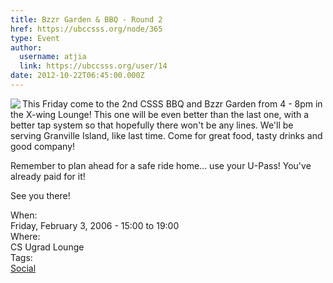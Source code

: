 ```yaml
---
title: Bzzr Garden & BBQ - Round 2 
href: https://ubccsss.org/node/365
type: Event
author:
  username: atjia
  link: https://ubccsss.org/user/14
date: 2012-10-22T06:45:00.000Z
---
```


<div class="field field-name-body field-type-text-with-summary field-label-hidden"><div class="field-items"><div class="field-item even"><p><img src="/files/BeerGarden_image.jpg" align="left">This Friday come to the 2nd CSSS BBQ and Bzzr Garden from 4 - 8pm in the X-wing Lounge!  This one will be even better than the last one, with a better tap system so that hopefully there won&apos;t be any lines.  We&apos;ll be serving Granville Island, like last time. Come for great food, tasty drinks and good company!</p>
<p>Remember to plan ahead for a safe ride home... use your U-Pass! You&apos;ve already paid for it!</p>
<p>See you there!</p>
</div></div></div><div class="field field-name-field-dates field-type-datetime field-label-above"><div class="field-label">When:&#xA0;</div><div class="field-items"><div class="field-item even"><span class="date-display-single">Friday, February 3, 2006 - <span class="date-display-range"><span class="date-display-start">15:00</span> to <span class="date-display-end">19:00</span></span></span></div></div></div><div class="field field-name-field-location field-type-text field-label-above"><div class="field-label">Where:&#xA0;</div><div class="field-items"><div class="field-item even">CS Ugrad Lounge</div></div></div>    <footer>
    <div class="field field-name-field-tags field-type-taxonomy-term-reference field-label-above"><div class="field-label">Tags:&#xA0;</div><div class="field-items"><div class="field-item even"><a href="/social">Social</a></div></div></div>      </footer>